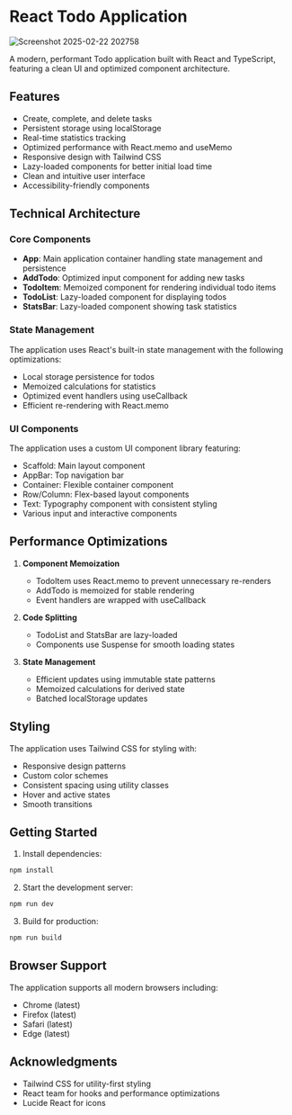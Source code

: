 # React Todo Application
![Screenshot 2025-02-22 202758](https://github.com/user-attachments/assets/daaa125c-7888-430d-8fa9-db77d772f6ab)

A modern, performant Todo application built with React and TypeScript, featuring a clean UI and optimized component architecture.

## Features

- Create, complete, and delete tasks
- Persistent storage using localStorage
- Real-time statistics tracking
- Optimized performance with React.memo and useMemo
- Responsive design with Tailwind CSS
- Lazy-loaded components for better initial load time
- Clean and intuitive user interface
- Accessibility-friendly components

## Technical Architecture

### Core Components

- **App**: Main application container handling state management and persistence
- **AddTodo**: Optimized input component for adding new tasks
- **TodoItem**: Memoized component for rendering individual todo items
- **TodoList**: Lazy-loaded component for displaying todos
- **StatsBar**: Lazy-loaded component showing task statistics

### State Management

The application uses React's built-in state management with the following optimizations:

- Local storage persistence for todos
- Memoized calculations for statistics
- Optimized event handlers using useCallback
- Efficient re-rendering with React.memo

### UI Components

The application uses a custom UI component library featuring:

- Scaffold: Main layout component
- AppBar: Top navigation bar
- Container: Flexible container component
- Row/Column: Flex-based layout components
- Text: Typography component with consistent styling
- Various input and interactive components


## Performance Optimizations

1. **Component Memoization**
   - TodoItem uses React.memo to prevent unnecessary re-renders
   - AddTodo is memoized for stable rendering
   - Event handlers are wrapped with useCallback

2. **Code Splitting**
   - TodoList and StatsBar are lazy-loaded
   - Components use Suspense for smooth loading states

3. **State Management**
   - Efficient updates using immutable state patterns
   - Memoized calculations for derived state
   - Batched localStorage updates

## Styling

The application uses Tailwind CSS for styling with:

- Responsive design patterns
- Custom color schemes
- Consistent spacing using utility classes
- Hover and active states
- Smooth transitions

## Getting Started

1. Install dependencies:
```bash
npm install
```

2. Start the development server:
```bash
npm run dev
```

3. Build for production:
```bash
npm run build
```

## Browser Support

The application supports all modern browsers including:

- Chrome (latest)
- Firefox (latest)
- Safari (latest)
- Edge (latest)





## Acknowledgments

- Tailwind CSS for utility-first styling
- React team for hooks and performance optimizations
- Lucide React for icons

